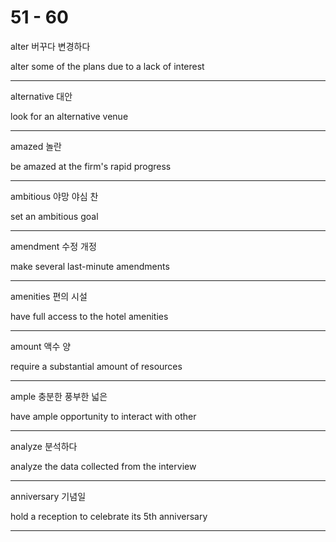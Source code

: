 # 51 - 60

alter  버꾸다 변경하다

alter some of the plans due to a lack of interest

---

alternative 대안

look for an alternative venue

---

amazed 놀란

be amazed at the firm's rapid progress

---

ambitious 야망 야심 찬

set an ambitious goal

---

amendment 수정 개정

make several last-minute amendments

---

amenities 편의 시설

have full access to the hotel amenities

---

amount 액수 양

require a substantial amount of resources

---

ample 충분한 풍부한 넓은

have ample opportunity to interact with other

---

analyze 분석하다

analyze the data collected from the interview

---

anniversary 기념일

hold a reception to celebrate its 5th anniversary

---
